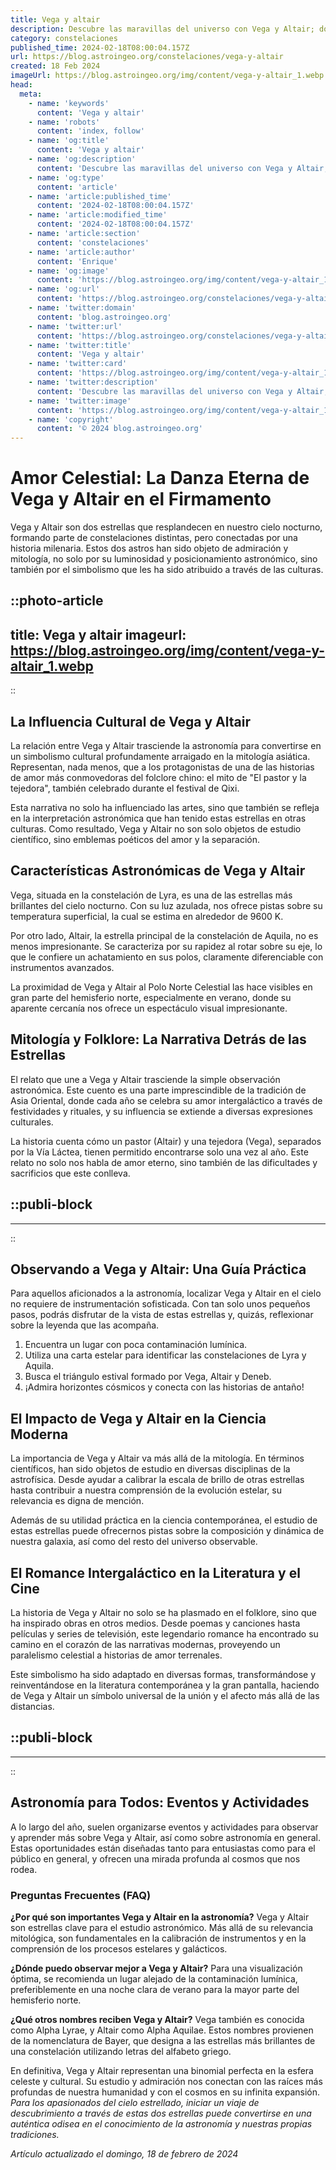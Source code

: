 ```yaml
---
title: Vega y altair
description: Descubre las maravillas del universo con Vega y Altair; dos estrellas refulgentes que te guiarán en un viaje cósmico inolvidable.
category: constelaciones
published_time: 2024-02-18T08:00:04.157Z
url: https://blog.astroingeo.org/constelaciones/vega-y-altair
created: 18 Feb 2024
imageUrl: https://blog.astroingeo.org/img/content/vega-y-altair_1.webp
head:
  meta:
    - name: 'keywords'
      content: 'Vega y altair'
    - name: 'robots'
      content: 'index, follow'
    - name: 'og:title'
      content: 'Vega y altair'
    - name: 'og:description'
      content: 'Descubre las maravillas del universo con Vega y Altair; dos estrellas refulgentes que te guiarán en un viaje cósmico inolvidable.'
    - name: 'og:type'
      content: 'article'
    - name: 'article:published_time'
      content: '2024-02-18T08:00:04.157Z'
    - name: 'article:modified_time'
      content: '2024-02-18T08:00:04.157Z'
    - name: 'article:section'
      content: 'constelaciones'
    - name: 'article:author'
      content: 'Enrique'
    - name: 'og:image'
      content: 'https://blog.astroingeo.org/img/content/vega-y-altair_1.webp'
    - name: 'og:url'
      content: 'https://blog.astroingeo.org/constelaciones/vega-y-altair'
    - name: 'twitter:domain'
      content: 'blog.astroingeo.org'
    - name: 'twitter:url'
      content: 'https://blog.astroingeo.org/constelaciones/vega-y-altair'
    - name: 'twitter:title'
      content: 'Vega y altair'
    - name: 'twitter:card'
      content: 'https://blog.astroingeo.org/img/content/vega-y-altair_1.webp'
    - name: 'twitter:description'
      content: 'Descubre las maravillas del universo con Vega y Altair; dos estrellas refulgentes que te guiarán en un viaje cósmico inolvidable.'
    - name: 'twitter:image'
      content: 'https://blog.astroingeo.org/img/content/vega-y-altair_1.webp'
    - name: 'copyright'
      content: '© 2024 blog.astroingeo.org'
---
```

# Amor Celestial: La Danza Eterna de Vega y Altair en el Firmamento

Vega y Altair son dos estrellas que resplandecen en nuestro cielo nocturno, formando parte de constelaciones distintas, pero conectadas por una historia milenaria. Estos dos astros han sido objeto de admiración y mitología, no solo por su luminosidad y posicionamiento astronómico, sino también por el simbolismo que les ha sido atribuido a través de las culturas.


::photo-article
---
title: Vega y altair
imageurl: https://blog.astroingeo.org/img/content/vega-y-altair_1.webp
---
::


## La Influencia Cultural de Vega y Altair
La relación entre Vega y Altair trasciende la astronomía para convertirse en un simbolismo cultural profundamente arraigado en la mitología asiática. Representan, nada menos, que a los protagonistas de una de las historias de amor más conmovedoras del folclore chino: el mito de "El pastor y la tejedora", también celebrado durante el festival de Qixi. 

Esta narrativa no solo ha influenciado las artes, sino que también se refleja en la interpretación astronómica que han tenido estas estrellas en otras culturas. Como resultado, Vega y Altair no son solo objetos de estudio científico, sino emblemas poéticos del amor y la separación.

## Características Astronómicas de Vega y Altair

Vega, situada en la constelación de Lyra, es una de las estrellas más brillantes del cielo nocturno. Con su luz azulada, nos ofrece pistas sobre su temperatura superficial, la cual se estima en alrededor de 9600 K.

Por otro lado, Altair, la estrella principal de la constelación de Aquila, no es menos impresionante. Se caracteriza por su rapidez al rotar sobre su eje, lo que le confiere un achatamiento en sus polos, claramente diferenciable con instrumentos avanzados.

La proximidad de Vega y Altair al Polo Norte Celestial las hace visibles en gran parte del hemisferio norte, especialmente en verano, donde su aparente cercanía nos ofrece un espectáculo visual impresionante.

## Mitología y Folklore: La Narrativa Detrás de las Estrellas

El relato que une a Vega y Altair trasciende la simple observación astronómica. Este cuento es una parte imprescindible de la tradición de Asia Oriental, donde cada año se celebra su amor intergaláctico a través de festividades y rituales, y su influencia se extiende a diversas expresiones culturales.

La historia cuenta cómo un pastor (Altair) y una tejedora (Vega), separados por la Vía Láctea, tienen permitido encontrarse solo una vez al año. Este relato no solo nos habla de amor eterno, sino también de las dificultades y sacrificios que este conlleva.


  ::publi-block
  ---
  ---
  ::
  
  
## Observando a Vega y Altair: Una Guía Práctica

Para aquellos aficionados a la astronomía, localizar Vega y Altair en el cielo no requiere de instrumentación sofisticada. Con tan solo unos pequeños pasos, podrás disfrutar de la vista de estas estrellas y, quizás, reflexionar sobre la leyenda que las acompaña.

1. Encuentra un lugar con poca contaminación lumínica.
2. Utiliza una carta estelar para identificar las constelaciones de Lyra y Aquila.
3. Busca el triángulo estival formado por Vega, Altair y Deneb.
4. ¡Admira horizontes cósmicos y conecta con las historias de antaño!

## El Impacto de Vega y Altair en la Ciencia Moderna

La importancia de Vega y Altair va más allá de la mitología. En términos científicos, han sido objetos de estudio en diversas disciplinas de la astrofísica. Desde ayudar a calibrar la escala de brillo de otras estrellas hasta contribuir a nuestra comprensión de la evolución estelar, su relevancia es digna de mención.

Además de su utilidad práctica en la ciencia contemporánea, el estudio de estas estrellas puede ofrecernos pistas sobre la composición y dinámica de nuestra galaxia, así como del resto del universo observable.

## El Romance Intergaláctico en la Literatura y el Cine

La historia de Vega y Altair no solo se ha plasmado en el folklore, sino que ha inspirado obras en otros medios. Desde poemas y canciones hasta películas y series de televisión, este legendario romance ha encontrado su camino en el corazón de las narrativas modernas, proveyendo un paralelismo celestial a historias de amor terrenales.

Este simbolismo ha sido adaptado en diversas formas, transformándose y reinventándose en la literatura contemporánea y la gran pantalla, haciendo de Vega y Altair un símbolo universal de la unión y el afecto más allá de las distancias.


  ::publi-block
  ---
  ---
  ::
  
  
## Astronomía para Todos: Eventos y Actividades

A lo largo del año, suelen organizarse eventos y actividades para observar y aprender más sobre Vega y Altair, así como sobre astronomía en general. Estas oportunidades están diseñadas tanto para entusiastas como para el público en general, y ofrecen una mirada profunda al cosmos que nos rodea.

### Preguntas Frecuentes (FAQ)

**¿Por qué son importantes Vega y Altair en la astronomía?**
Vega y Altair son estrellas clave para el estudio astronómico. Más allá de su relevancia mitológica, son fundamentales en la calibración de instrumentos y en la comprensión de los procesos estelares y galácticos.

**¿Dónde puedo observar mejor a Vega y Altair?**
Para una visualización óptima, se recomienda un lugar alejado de la contaminación lumínica, preferiblemente en una noche clara de verano para la mayor parte del hemisferio norte.

**¿Qué otros nombres reciben Vega y Altair?**
Vega también es conocida como Alpha Lyrae, y Altair como Alpha Aquilae. Estos nombres provienen de la nomenclatura de Bayer, que designa a las estrellas más brillantes de una constelación utilizando letras del alfabeto griego.

En definitiva, Vega y Altair representan una binomial perfecta en la esfera celeste y cultural. Su estudio y admiración nos conectan con las raíces más profundas de nuestra humanidad y con el cosmos en su infinita expansión. *Para los apasionados del cielo estrellado, iniciar un viaje de descubrimiento a través de estas dos estrellas puede convertirse en una auténtica odisea en el conocimiento de la astronomía y nuestras propias tradiciones.*

_Artículo actualizado el domingo, 18 de febrero de 2024_